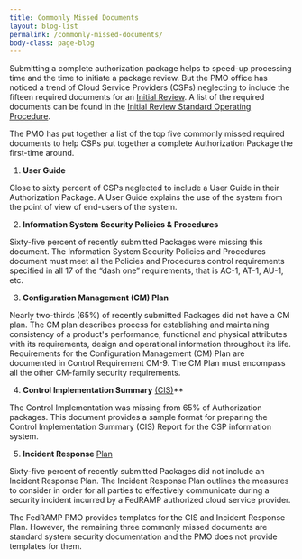 ```yaml
---
title: Commonly Missed Documents
layout: blog-list
permalink: /commonly-missed-documents/
body-class: page-blog
---
```

Submitting a complete authorization package helps to speed-up processing time and the time to initiate a package review. But the PMO office has noticed a trend of Cloud Service Providers (CSPs) neglecting to include the fifteen required documents for an [Initial Review](https://s3.amazonaws.com/sitesusa/wp-content/uploads/sites/482/2015/08/FedRAMP-Initial-Review-SOP-v1-3.pdf). A list of the required documents can be found in the [Initial Review Standard Operating Procedure](https://s3.amazonaws.com/sitesusa/wp-content/uploads/sites/482/2015/08/FedRAMP-Initial-Review-SOP-v1-3.pdf).

The PMO has put together a list of the top five commonly missed required documents to help CSPs put together a complete Authorization Package the first-time around.

1. **User Guide**

 Close to sixty percent of CSPs neglected to include a User Guide in their Authorization Package. A User Guide explains the use of the system from the point of view of end-users of the system.

2. **Information System Security Policies & Procedures**

  Sixty-five percent of recently submitted Packages were missing this document. The Information System Security Policies and Procedures document must meet all the Policies and Procedures control requirements specified in all 17 of the “dash one” requirements, that is AC-1, AT-1, AU-1, etc.

3. **Configuration Management (CM) Plan**

  Nearly two-thirds (65%) of recently submitted Packages did not have a CM plan. The CM plan describes process for establishing and maintaining consistency of a product's performance, functional and physical attributes with its requirements, design and operational information throughout its life. Requirements for the Configuration Management (CM) Plan are documented in Control Requirement CM-9. The CM Plan must encompass all the other CM-family security requirements.

4. **Control Implementation Summary** [(CIS)](https://s3.amazonaws.com/sitesusa/wp-content/uploads/sites/482/2015/03/FedRAMP-Control-Implementation-Summary-v2.1.docx)**

  The Control Implementation was missing from 65% of Authorization packages. This document provides a sample format for preparing the Control Implementation Summary (CIS) Report for the CSP information system.

5. **Incident Response** [Plan](https://s3.amazonaws.com/sitesusa/wp-content/uploads/sites/482/2015/03/Incident-Comm-Procedure_040813_1.docx)

  Sixty-five percent of recently submitted Packages did not include an Incident Response Plan. The Incident Response Plan outlines the measures to consider in order for all parties to effectively communicate during a security incident incurred by a FedRAMP authorized cloud service provider.

The FedRAMP PMO provides templates for the CIS and Incident Response Plan. However, the remaining three commonly missed documents are standard system security documentation and the PMO does not provide templates for them.
